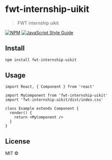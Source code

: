 # fwt-internship-uikit

> FWT internship uikit

[![NPM](https://img.shields.io/npm/v/fwt-intership-uikit.svg)](https://www.npmjs.com/package/fwt-internship-uikit) [![JavaScript Style Guide](https://img.shields.io/badge/code_style-standard-brightgreen.svg)](https://standardjs.com)

## Install

```bash
npm install fwt-internship-uikit
```

## Usage

```tsx
import React, { Component } from 'react'

import MyComponent from 'fwt-internship-uikit'
import 'fwt-internship-uikit/dist/index.css'

class Example extends Component {
  render() {
    return <MyComponent />
  }
}
```

## License

MIT ©
